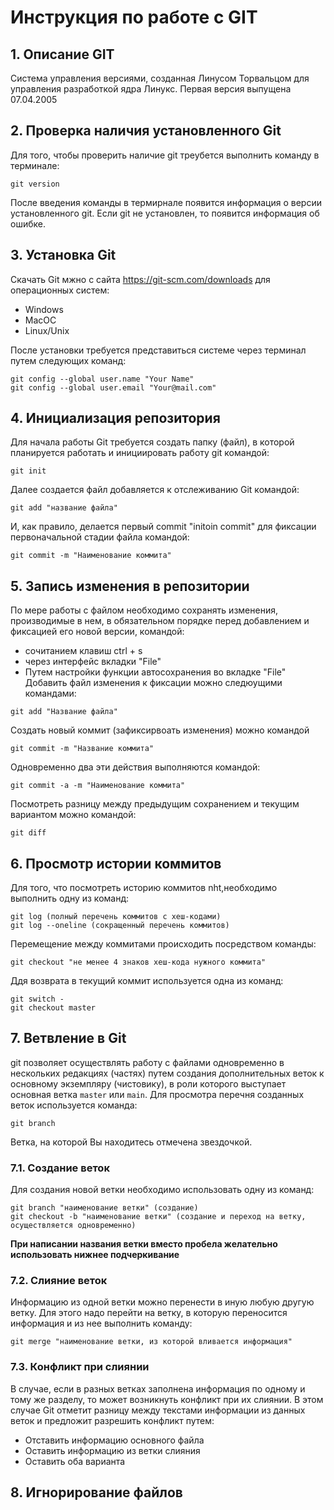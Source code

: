 # Инструкция по работе с GIT

## 1. Описание GIT

Система управления версиями, созданная Линусом Торвальцом для управления разработкой ядра Линукс. Первая версия выпущена 07.04.2005

## 2. Проверка наличия установленного Git

Для того, чтобы проверить наличие git треубется выполнить команду в терминале:
```
git version 
```
После введения команды в термирнале появится информация о версии установленного git. Если git не установлен, то появится информация об ошибке.

## 3. Установка Git

Скачать Git мжно с сайта https://git-scm.com/downloads для операционных систем:
* Windows
* MacOC
* Linux/Unix

После установки требуется представиться системе через терминал путем следующих команд:
```
git config --global user.name "Your Name"
git config --global user.email "Your@mail.com"
```
## 4. Инициализация репозитория

Для начала работы Git требуется создать папку (файл), в которой планируется работать и инициировать работу git командой:
```
git init
```
Далее создается файл добавляется к отслеживанию Git командой:
```
git add "название файла"
```
И, как правило, делается первый commit "initoin commit" для фиксации первоначальной стадии файла командой:
```
git commit -m "Наименование коммита"
```
## 5. Запись изменения в репозитории

По мере работы с файлом необходимо сохранять изменения, производимые в нем, в обязательном порядке перед добавлением и фиксацией его новой версии, командой:
* сочитанием клавиш ctrl + s
* через интерфейс вкладки "File"
* Путем настройки функции автосохранения во вкладке "File"
Добавить файл изменения к фиксации можно следюущими командами:
```
git add "Название файла"
```
Создать новый коммит (зафиксирвоать изменения) можно командой
```
git commit -m "Название коммита"
```
Одновременно два эти действия выполняются командой:
```
git commit -a -m "Наименование коммита"
```
Посмотреть разницу между предыдущим сохранением и текущим вариантом можно командой:
```
git diff
```
## 6. Просмотр истории коммитов

Для того, что посмотреть историю коммитов nht,необходимо выполнить одну из команд:
```
git log (полный перечень коммитов с хеш-кодами)
git log --oneline (сокращенный перечень коммитов)
```
Перемещение между коммитами происходить посредством команды:
```
git checkout "не менее 4 знаков хеш-кода нужного коммита"
```
Ддя возврата в текущий коммит используется одна из команд:
```
git switch -
git checkout master
```

## 7. Ветвление в Git

git позволяет осуществлять работу с файлами одновременно в нескольких редакциях (частях) путем создания дополнительных веток к основному  экземпляру (чистовику), в роли которого выступает основная ветка `master` или `main`.
Для просмотра перечня созданных веток используется команда:
```
git branch
```
Ветка, на которой Вы находитесь отмечена звездочкой.

### 7.1. Создание веток

Для создания новой ветки необходимо использовать одну из команд:
```
git branch "наименование ветки" (создание)
git checkout -b "наименование ветки" (создание и переход на ветку, осуществляется одновременно)
```
**При написании названия ветки вместо пробела желательно использовать нижнее подчеркивание**

### 7.2. Слияние веток

Информацию из одной ветки можно перенести в иную любую другую ветку. Для этого надо перейти на ветку, в которую переносится информация и из нее выполнить команду:
```
git merge "наименование ветки, из которой вливается информация"
```

### 7.3. Конфликт при слиянии

В случае, если в разных ветках заполнена информация по одному и тому же разделу, то может возникнуть конфликт при их слиянии. В этом случае Git отметит разницу между текстами информации из данных веток и предложит разрешить конфликт путем:
* Отставить информацию основного файла
* Оставить информацию из ветки слияния
* Оставить оба варианта

## 8. Игнорирование файлов